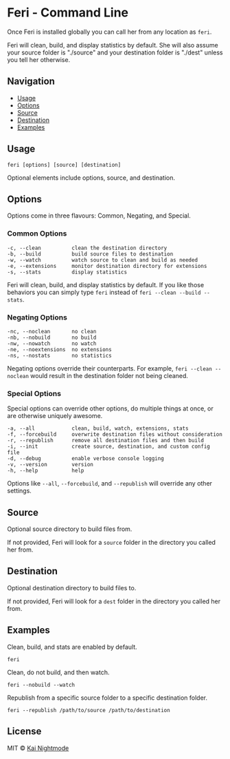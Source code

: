 # Feri - Command Line

Once Feri is installed globally you can call her from any location as `feri`.

Feri will clean, build, and display statistics by default. She will also assume your source folder is "./source" and your destination folder is "./dest" unless you tell her otherwise.

## Navigation

* [Usage](#usage)
* [Options](#options)
* [Source](#source)
* [Destination](#destination)
* [Examples](#examples)

## Usage

```
feri [options] [source] [destination]
```

Optional elements include options, source, and destination.

## Options

Options come in three flavours: Common, Negating, and Special.

### Common Options

```
-c, --clean          clean the destination directory
-b, --build          build source files to destination
-w, --watch          watch source to clean and build as needed
-e, --extensions     monitor destination directory for extensions
-s, --stats          display statistics
```

Feri will clean, build, and display statistics by default. If you like those behaviors you can simply type `feri` instead of `feri --clean --build --stats`.

### Negating Options

```
-nc, --noclean       no clean
-nb, --nobuild       no build
-nw, --nowatch       no watch
-ne, --noextensions  no extensions
-ns, --nostats       no statistics
```

Negating options override their counterparts. For example, `feri --clean --noclean` would result in the destination folder not being cleaned.

### Special Options

Special options can override other options, do multiple things at once, or are otherwise uniquely awesome.

```
-a, --all            clean, build, watch, extensions, stats
-f, --forcebuild     overwrite destination files without consideration
-r, --republish      remove all destination files and then build
-i, --init           create source, destination, and custom config file
-d, --debug          enable verbose console logging
-v, --version        version
-h, --help           help
```

Options like `--all`, `--forcebuild`, and `--republish` will override any other settings.

## Source

Optional source directory to build files from.

If not provided, Feri will look for a `source` folder in the directory you called her from.

## Destination

Optional destination directory to build files to.

If not provided, Feri will look for a `dest` folder in the directory you called her from.

## Examples

Clean, build, and stats are enabled by default.

```
feri
```

Clean, do not build, and then watch.

```
feri --nobuild --watch
```

Republish from a specific source folder to a specific destination folder.

```
feri --republish /path/to/source /path/to/destination
```

## License

MIT © [Kai Nightmode](https://twitter.com/kai_nightmode)